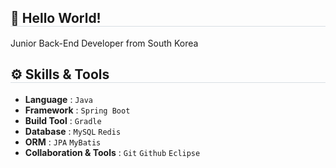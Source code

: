 <h2 style="border-bottom: 1px solid #d8dee4;">👋 Hello World!</h2>

Junior Back-End Developer from South Korea

<h2 style="border-bottom: 1px solid #d8dee4;">⚙️ Skills & Tools</h2>

- **Language** : `Java`
- **Framework** : `Spring Boot`
- **Build Tool** : `Gradle`
- **Database** : `MySQL` `Redis`
- **ORM** : `JPA` `MyBatis`
- **Collaboration & Tools** : `Git` `Github` `Eclipse`
